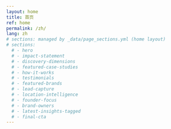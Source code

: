 ```yaml
---
layout: home
title: 首页
ref: home
permalink: /zh/
lang: zh
# sections: managed by _data/page_sections.yml (home layout)
# sections:
  # - hero
  # - impact-statement
  # - discovery-dimensions
  # - featured-case-studies
  # - how-it-works
  # - testimonials
  # - featured-brands
  # - lead-capture
  # - location-intelligence
  # - founder-focus
  # - brand-owners
  # - latest-insights-tagged
  # - final-cta
---
```

<!-- 您好！-->
